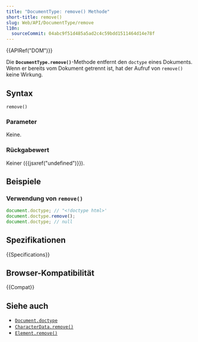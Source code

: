 ```yaml
---
title: "DocumentType: remove() Methode"
short-title: remove()
slug: Web/API/DocumentType/remove
l10n:
  sourceCommit: 04abc9f51d485a5ad2c4c59bdd1511464d14e78f
---
```


{{APIRef("DOM")}}

Die **`DocumentType.remove()`**-Methode entfernt den `doctype` eines Dokuments. Wenn er bereits vom Dokument getrennt ist, hat der Aufruf von `remove()` keine Wirkung.

## Syntax

```js-nolint
remove()
```

### Parameter

Keine.

### Rückgabewert

Keiner ({{jsxref("undefined")}}).

## Beispiele

### Verwendung von `remove()`

```js
document.doctype; // "<!doctype html>'
document.doctype.remove();
document.doctype; // null
```

## Spezifikationen

{{Specifications}}

## Browser-Kompatibilität

{{Compat}}

## Siehe auch

- [`Document.doctype`](/de/docs/Web/API/Document/doctype)
- [`CharacterData.remove()`](/de/docs/Web/API/CharacterData/remove)
- [`Element.remove()`](/de/docs/Web/API/Element/remove)
